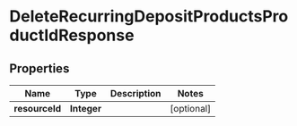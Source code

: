 
# DeleteRecurringDepositProductsProductIdResponse

## Properties
Name | Type | Description | Notes
------------ | ------------- | ------------- | -------------
**resourceId** | **Integer** |  |  [optional]



